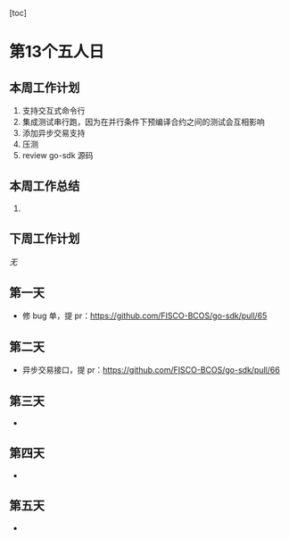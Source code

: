 [toc]

# 第13个五人日

## 本周工作计划

1. 支持交互式命令行
2. 集成测试串行跑，因为在并行条件下预编译合约之间的测试会互相影响
3. 添加异步交易支持
4. 压测
5. review go-sdk 源码

## 本周工作总结

1. 

## 下周工作计划

*无*

## 第一天

- 修 bug 单，提 pr：https://github.com/FISCO-BCOS/go-sdk/pull/65

## 第二天

- 异步交易接口，提 pr：https://github.com/FISCO-BCOS/go-sdk/pull/66


## 第三天

- 

## 第四天

- 

## 第五天

- 
